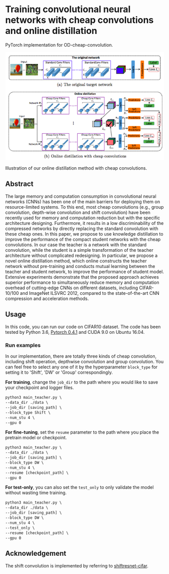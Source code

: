 # Training convolutional neural networks with cheap convolutions and online distillation

PyTorch implementation for OD-cheap-convolution.



![OD-framework](https://raw.githubusercontent.com/EthanZhangYC/OD-cheap-convolution/master/od_arch.png)

Illustration of our online distillation method with cheap convolutions.

## Abstract

The large memory and computation consumption in convolutional neural networks (CNNs) has been one of the main barriers for deploying them on resource-limited systems. To this end, most cheap convolutions (e.g., group convolution, depth-wise convolution and shift convolution) have been recently used for memory and computation reduction but with the specific architecture designing. Furthermore, it results in a low discriminability of the compressed networks by directly replacing the standard convolution with these cheap ones. In this paper, we propose to use knowledge distillation to improve the performance of the compact student networks with the cheap convolutions. In our case the teacher is a network with the standard convolution, while the student is a simple transformation of the teacher architecture without complicated redesigning. In particular, we propose a novel online distillation method, which online constructs the teacher network without pre-training and conducts mutual learning between the teacher and student network, to improve the performance of student model. Extensive experiments demonstrate that the proposed approach achieves superior performance to simultaneously reduce memory and computation overhead of cutting-edge CNNs on different datasets, including CIFAR-10/100 and ImageNet ILSVRC 2012, compared to the state-of-the-art CNN compression and acceleration methods.


## Usage

In this code, you can run our code on CIFAR10 dataset. The code has been tested by Python 3.6, [Pytorch 0.4.1](https://pytorch.org/) and CUDA 9.0 on Ubuntu 16.04.


### Run examples

In our implementation, there are totally three kinds of cheap convolution, including shift operation, depthwise convolution and group convolution. You can feel free to select any one of it by the hyperparameter `block_type` for setting it to 'Shift', 'DW' or 'Group' correspondingly.

**For training**, change the `job_dir` to the path where you would like to save your checkpoint and logger files. 

```shell
python3 main_teacher.py \
--data_dir ./data \
--job_dir [saving_path] \
--block_type Shift \
--num_stu 4 \
--gpu 0
```

**For fine-tuning**, set the `resume` parameter to the path where you place the pretrain model or checkpoint. 

```shell
python3 main_teacher.py \
--data_dir ./data \
--job_dir [saving_path] \
--block_type DW \
--num_stu 4 \
--resume [checkpoint_path] \
--gpu 0
```

**For test-only**, you can also set the `test_only` to only validate the model without wasting time training. 

```shell
python3 main_teacher.py \
--data_dir ./data \
--job_dir [saving_path] \
--block_type DW \
--num_stu 4 \
--test_only \
--resume [checkpoint_path] \
--gpu 0
```


## Acknowledgement

The shift convolution is implemented by referring to [shiftresnet-cifar](https://github.com/alvinwan/shiftresnet-cifar).




